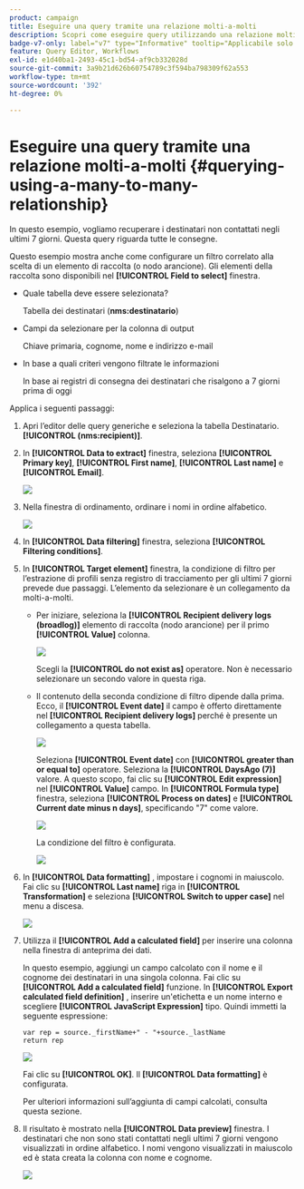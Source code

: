 ```yaml
---
product: campaign
title: Eseguire una query tramite una relazione molti-a-molti
description: Scopri come eseguire query utilizzando una relazione molti-a-molti
badge-v7-only: label="v7" type="Informative" tooltip="Applicabile solo a Campaign Classic v7"
feature: Query Editor, Workflows
exl-id: e1d40ba1-2493-45c1-bd54-af9cb332028d
source-git-commit: 3a9b21d626b60754789c3f594ba798309f62a553
workflow-type: tm+mt
source-wordcount: '392'
ht-degree: 0%

---
```


# Eseguire una query tramite una relazione molti-a-molti {#querying-using-a-many-to-many-relationship}



In questo esempio, vogliamo recuperare i destinatari non contattati negli ultimi 7 giorni. Questa query riguarda tutte le consegne.

Questo esempio mostra anche come configurare un filtro correlato alla scelta di un elemento di raccolta (o nodo arancione). Gli elementi della raccolta sono disponibili nel **[!UICONTROL Field to select]** finestra.

* Quale tabella deve essere selezionata?

  Tabella dei destinatari (**nms:destinatario**)

* Campi da selezionare per la colonna di output

  Chiave primaria, cognome, nome e indirizzo e-mail

* In base a quali criteri vengono filtrate le informazioni

  In base ai registri di consegna dei destinatari che risalgono a 7 giorni prima di oggi

Applica i seguenti passaggi:

1. Apri l’editor delle query generiche e seleziona la tabella Destinatario. **[!UICONTROL (nms:recipient)]**.
1. In **[!UICONTROL Data to extract]** finestra, seleziona **[!UICONTROL Primary key]**, **[!UICONTROL First name]**, **[!UICONTROL Last name]** e **[!UICONTROL Email]**.

   ![](assets/query_editor_nveau_33.png)

1. Nella finestra di ordinamento, ordinare i nomi in ordine alfabetico.

   ![](assets/query_editor_nveau_34.png)

1. In **[!UICONTROL Data filtering]** finestra, seleziona **[!UICONTROL Filtering conditions]**.
1. In **[!UICONTROL Target element]** finestra, la condizione di filtro per l’estrazione di profili senza registro di tracciamento per gli ultimi 7 giorni prevede due passaggi. L’elemento da selezionare è un collegamento da molti-a-molti.

   * Per iniziare, seleziona la **[!UICONTROL Recipient delivery logs (broadlog)]** elemento di raccolta (nodo arancione) per il primo **[!UICONTROL Value]** colonna.

     ![](assets/query_editor_nveau_67.png)

     Scegli la **[!UICONTROL do not exist as]** operatore. Non è necessario selezionare un secondo valore in questa riga.

   * Il contenuto della seconda condizione di filtro dipende dalla prima. Ecco, il **[!UICONTROL Event date]** il campo è offerto direttamente nel **[!UICONTROL Recipient delivery logs]** perché è presente un collegamento a questa tabella.

     ![](assets/query_editor_nveau_36.png)

     Seleziona **[!UICONTROL Event date]** con **[!UICONTROL greater than or equal to]** operatore. Seleziona la **[!UICONTROL DaysAgo (7)]** valore. A questo scopo, fai clic su **[!UICONTROL Edit expression]** nel **[!UICONTROL Value]** campo. In **[!UICONTROL Formula type]** finestra, seleziona **[!UICONTROL Process on dates]** e **[!UICONTROL Current date minus n days]**, specificando &quot;7&quot; come valore.

     ![](assets/query_editor_nveau_37.png)

     La condizione del filtro è configurata.

     ![](assets/query_editor_nveau_38.png)

1. In **[!UICONTROL Data formatting]** , impostare i cognomi in maiuscolo. Fai clic su **[!UICONTROL Last name]** riga in **[!UICONTROL Transformation]** e seleziona **[!UICONTROL Switch to upper case]** nel menu a discesa.

   ![](assets/query_editor_nveau_39.png)

1. Utilizza il **[!UICONTROL Add a calculated field]** per inserire una colonna nella finestra di anteprima dei dati.

   In questo esempio, aggiungi un campo calcolato con il nome e il cognome dei destinatari in una singola colonna. Fai clic su **[!UICONTROL Add a calculated field]** funzione. In **[!UICONTROL Export calculated field definition]** , inserire un&#39;etichetta e un nome interno e scegliere **[!UICONTROL JavaScript Expression]** tipo. Quindi immetti la seguente espressione:

   ```
   var rep = source._firstName+" - "+source._lastName
   return rep
   ```

   ![](assets/query_editor_nveau_40.png)

   Fai clic su **[!UICONTROL OK]**. Il **[!UICONTROL Data formatting]** è configurata.

   Per ulteriori informazioni sull’aggiunta di campi calcolati, consulta questa sezione.

1. Il risultato è mostrato nella **[!UICONTROL Data preview]** finestra. I destinatari che non sono stati contattati negli ultimi 7 giorni vengono visualizzati in ordine alfabetico. I nomi vengono visualizzati in maiuscolo ed è stata creata la colonna con nome e cognome.

   ![](assets/query_editor_nveau_41.png)
